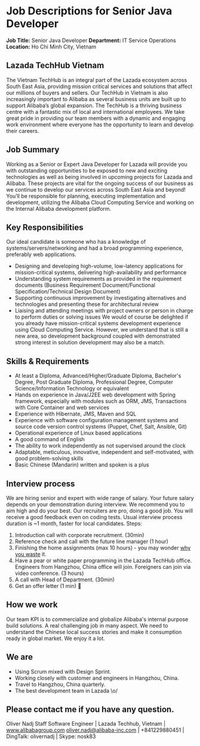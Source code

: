 # Job Descriptions for Senior Java Developer

**Job Title:** Senior Java Developer
**Department:** IT Service Operations
**Location:** Ho Chi Minh City, Vietnam

## Lazada TechHub Vietnam
The Vietnam TechHub is an integral part of the Lazada ecosystem across South East Asia, providing mission critical services and solutions that affect our millions of buyers and sellers. Our TechHub in Vietnam is also increasingly important to Alibaba as several business units are built up to support Alibaba’s global expansion. The TechHub is a thriving business centre with a fantastic mix of local and international employees. We take great pride in providing our team members with a dynamic and engaging work environment where everyone has the opportunity to learn and develop their careers.

## Job Summary
Working as a Senior or Expert Java Developer for Lazada will provide you with outstanding opportunities to be exposed to new and exciting technologies as well as being involved in upcoming projects for Lazada and Alibaba. These projects are vital for the ongoing success of our business as we continue to develop our services across South East Asia and beyond! You’ll be responsible for planning, executing implementation and development, utilizing the Alibaba Cloud Computing Service and working on the Internal Alibaba development platform.

## Key Responsibilities
Our ideal candidate is someone who has a knowledge of systems/servers/networking and had a broad programming experience, preferably web applications.
- Designing and developing high-volume, low-latency applications for mission-critical systems, delivering high-availability and performance
- Understanding system requirements as provided in the requirement documents (Business Requirement Document/Functional Specification/Technical Design Document)
- Supporting continuous improvement by investigating alternatives and technologies and presenting these for architectural review
- Liaising and attending meetings with project owners or person in charge to perform duties or solving issues
We would of course be delighted if you already have mission-critical systems development experience using Cloud Computing Service. However, we understand that is still a new area, so development background coupled with demonstrated strong interest in solution development may also be a match.

## Skills & Requirements
- At least a Diploma, Advanced/Higher/Graduate Diploma, Bachelor's Degree, Post Graduate Diploma, Professional Degree, Computer Science/Information Technology or equivalent
- Hands on experience in Java/J2EE web development with Spring framework, especially with modules such as ORM, JMS, Transactions with Core Container and web services
- Experience with Hibernate, JMS, Maven and SQL
- Experience with software configuration management systems and source code version control systems (Puppet, Chef, Salt, Ansible, Git)
- Operational experience of Linux based applications
- A good command of English
- The ability to work independently as not supervised around the clock
- Adaptable, meticulous, innovative, independent and self-motivated, with good problem-solving skills
- Basic Chinese (Mandarin) written and spoken is a plus

## Interview process
We are hiring senior and expert with wide range of salary. Your future salary depends on your demonstration during interview. We recommend you to aim high and do your best.
Our recruiters are pro, doing a good job. You will receive a good feedback even on coding tests. Usual interview process duration is ~1 month, faster for local candidates.
Steps:
1. Introduction call with corporate recruitment. (30min)
2. Reference check and call with the future line manager (1 hour)
3. Finishing the home assignments (max 10 hours) - you may wonder [why you waste][whywastefewhours] it.
4. Have a pear or white paper programming in the Lazada TechHub office. Engineers from Hangzhou, China office will join.  Foreigners can join via video conference. (3 hours)
5. A call with Head of Department. (30min)
6. Get an offer letter (1 min) 🙂

## How we work
Our team KPI is to commercialize and globalize Alibaba's internal purpose build solutions. A real challenging job in many aspect. We need to understand the Chinese local success stories and make it consumption ready in global market. We enjoy it a lot.

## We are
- Using Scrum mixed with Design Sprint.
- Working closely with customer and engineers in Hangzhou, China.
- Travel to Hangzhou, China quarterly.
- The best development team in Lazada \o/

## Please contact me if you have any question.
Oliver Nadj
Staff Software Engineer | Lazada Techhub, Vietnam | www.alibabagroup.com
oliver.nadj@alibaba-inc.com | +841229880451 | DingTalk: olivernadj |  Skype: nosk83

[//]: # (References)
[whywastefewhours]:<https://workplace.stackexchange.com/questions/18696/given-a-homework-tasks-on-a-job-interview>

